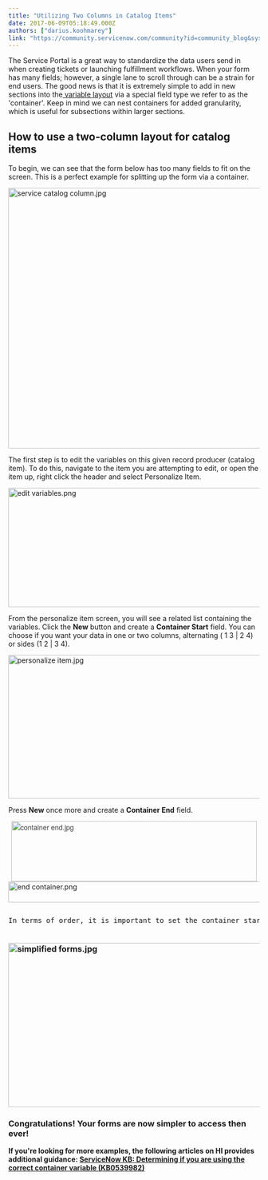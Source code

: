 ```yaml
---
title: "Utilizing Two Columns in Catalog Items"
date: 2017-06-09T05:18:49.000Z
authors: ["darius.koohmarey"]
link: "https://community.servicenow.com/community?id=community_blog&sys_id=bfcce265dbd0dbc01dcaf3231f9619b0"
---
```

<p>The Service Portal<span style="color: #e23d39;"> </span>is a great way to standardize the data users send in when creating tickets or launching fulfillment workflows. When your form has many fields; however, a single lane to scroll through can be a strain for end users. The good news is that it is extremely simple to add in new sections into the<a title="" _jive_internal="true" href="/community?id=community_blog&sys_id=e00d2aa5dbd0dbc01dcaf3231f96194c"> variable layout</a> via a special field type we refer to as the 'container'. Keep in mind we can nest containers for added granularity, which is useful for subsections within larger sections.</p><p></p><h2>How to use a two-column layout for catalog items</h2><p>To begin, we can see that the form below has too many fields to fit on the screen. This is a perfect example for splitting up the form via a container.</p><p><img   alt="service catalog column.jpg" class="image-7 jive-image" src="ca286fb9db14dfc0b322f4621f9619c6.iix" style="width: 620px; height: 522px; display: block; margin-left: auto; margin-right: auto;"/></p><p>The first step is to edit the variables on this given record producer (catalog item). To do this, navigate to the item you are attempting to edit, or open the item up, right click the header and select Personalize Item.</p><p><img   alt="edit variables.png" class="image-8 jive-image" src="786c4902db189f048c8ef4621f9619df.iix" style="width: 620px; height: 239px; display: block; margin-left: auto; margin-right: auto;"/></p><p>From the personalize item screen, you will see a related list containing the variables. Click the <strong>New</strong> button and create a <strong>Container Start</strong> field. You can choose if you want your data in one or two columns, alternating ( 1 3 | 2 4) or sides (1 2 | 3 4).</p><p><img   alt="personalize item.jpg" class="image-9 jive-image" src="707c6c86db1c57041dcaf3231f96193f.iix" style="width: 620px; height: 288px; display: block; margin-left: auto; margin-right: auto;"/></p><p>Press <strong>New</strong> once more and create a <strong>Container End</strong> field.</p><p><img   alt="container end.jpg" class="image-10 jive-image" height="121" src="f7f9084adb5cdb048c8ef4621f96195b.iix" style="color: #3d3d3d; font-family: 'Helvetica Neue', Helvetica, Arial, 'Lucida Grande', sans-serif; font-size: 14px; width: 492px; height: 120.619px; display: block; margin-left: auto; margin-right: auto;" width="492"/><img   alt="end container.png" class="image-11 jive-image" src="72ad2f71db58dfc0b322f4621f9619f9.iix" style="width: 620px; height: 42px; display: block; margin-left: auto; margin-right: auto;"/></p><pre __default_attr="info" __jive_macro_name="alert" alert="info" class="jive_text_macro jive_macro_alert" data-renderedposition="1571.609375_8_1192_43"><p>In terms of order, it is important to set the container start before your data, and your container end after your data.</p></pre><h3><img   alt="simplified forms.jpg" class="image-12 jive-image" src="88f79d0adb58130468c1fb651f9619ca.iix" style="width: 620px; height: 329px; display: block; margin-left: auto; margin-right: auto;"/></h3><h3></h3><h3>Congratulations! Your forms are now simpler to access then ever!</h3><p></p><p><strong>If you're looking for more examples, the following articles on HI provides additional guidance: <a href="https://hi.service-now.com/kb_view.do?sysparm_article=KB0539982" title="https://hi.service-now.com/kb_view.do?sysparm_article=KB0539982">ServiceNow KB: Determining if you are using the correct container variable (KB0539982)</a> </strong></p>